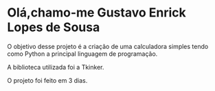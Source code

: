 # Olá,chamo-me Gustavo Enrick Lopes de Sousa
<p>
  O objetivo desse projeto é a criação de uma calculadora simples tendo como Python a principal linguagem de programação. 
</p>
<p>
  A biblioteca utilizada foi a Tkinker.
</p>
<p>
  O projeto foi feito em 3 dias.
</p>
